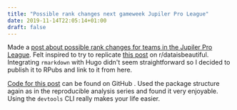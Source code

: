 ```yaml
---
title: "Possible rank changes next gameweek Jupiler Pro League"
date: 2019-11-14T22:05:14+01:00
draft: false
---
```


Made a [post about possible rank changes for teams in the Jupiler Pro League](https://rpubs.com/isaacverm/possible-rank-changes). Felt inspired to try to replicate [this post](https://www.reddit.com/r/dataisbeautiful/comments/a9n0rv/this_season_ive_been_creating_these_possible/) on r/dataisbeautiful. Integrating `rmarkdown` with Hugo didn't seem straightforward so I decided to publish it to RPubs and link to it from here.

[Code for this post](https://github.com/IsaacVerm/possibleRankChanges) can be found on GitHub . Used the package structure again as in the reproducible analysis series and found it very enjoyable. Using the `devtools` CLI really makes your life easier.
